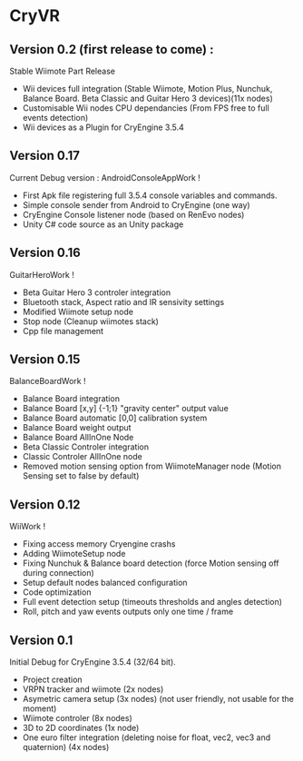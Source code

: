 CryVR
=======================


Version 0.2 (first release to come)  :
-----------------
Stable Wiimote Part Release  

- Wii devices full integration (Stable Wiimote, Motion Plus, Nunchuk, Balance Board. Beta Classic and Guitar Hero 3 devices)(11x nodes)
- Customisable Wii nodes CPU dependancies (From FPS free to full events detection)
- Wii devices as a Plugin for CryEngine 3.5.4



Version 0.17
--------------
Current Debug version : AndroidConsoleAppWork !

- First Apk file registering full 3.5.4 console variables and commands.
- Simple console sender from Android to CryEngine (one way)
- CryEngine Console listener node (based on RenEvo nodes)
- Unity C# code source as an Unity package


Version 0.16
-------------------
GuitarHeroWork !

- Beta Guitar Hero 3 controler integration
- Bluetooth stack, Aspect ratio and IR sensivity settings
- Modified Wiimote setup node
- Stop node (Cleanup wiimotes stack)
- Cpp file management


Version 0.15
-------------------
BalanceBoardWork !

- Balance Board integration
- Balance Board [x,y] {-1;1} "gravity center" output value
- Balance Board automatic [0,0] calibration system
- Balance Board weight output
- Balance Board AllInOne Node
- Beta Classic Controler integration
- Classic Controler AllInOne node
- Removed motion sensing option from WiimoteManager node (Motion Sensing set to false by default)


Version 0.12
-----------------

WiiWork !

- Fixing access memory Cryengine crashs
- Adding WiimoteSetup node 
- Fixing Nunchuk & Balance board detection (force Motion sensing off during connection)
- Setup default nodes balanced configuration
- Code optimization
- Full event detection setup (timeouts thresholds and angles detection)
- Roll, pitch and yaw events outputs only one time / frame


Version 0.1 
----------------------

Initial Debug for CryEngine 3.5.4 (32/64 bit).

- Project creation
- VRPN tracker and wiimote (2x nodes) 
- Asymetric camera setup (3x nodes) (not user friendly, not usable for the moment)
- Wiimote controler (8x nodes)
- 3D to 2D coordinates (1x node) 
- One euro filter integration (deleting noise for float, vec2, vec3 and quaternion) (4x nodes)
